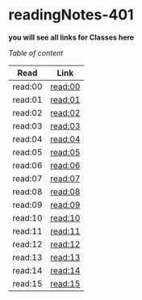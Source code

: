 # readingNotes-401


**you will see all links for Classes here**

*Table of content*
 
 Read      |  Link
 ----------|--------------
 read:00   |  [read:00](https://amalmalmomani.github.io/readingNotes-401/read-00)
 read:01   |  [read:01](https://amalmalmomani.github.io/readingNotes-401/read-01)
 read:02   |  [read:02](https://amalmalmomani.github.io/readingNotes-401/read-02)
 read:03   |  [read:03](https://amalmalmomani.github.io/readingNotes-401/read-03)
 read:04   |  [read:04](https://amalmalmomani.github.io/readingNotes-401/read-04)
 read:05   |  [read:05](https://amalmalmomani.github.io/readingNotes-401/read-05)
 read:06   |  [read:06](https://amalmalmomani.github.io/readingNotes-401/read-06)
 read:07   |  [read:07](https://amalmalmomani.github.io/readingNotes-401/read-07)
 read:08   |  [read:08](https://amalmalmomani.github.io/readingNotes-401/read-08)
 read:09   |  [read:09](https://amalmalmomani.github.io/readingNotes-401/read-09)
 read:10   |  [read:10](https://amalmalmomani.github.io/readingNotes-401/read-10)
 read:11   |  [read:11](https://amalmalmomani.github.io/readingNotes-401/read-11)
 read:12   |  [read:12](https://amalmalmomani.github.io/readingNotes-401/read-12)
 read:13   |  [read:13](https://amalmalmomani.github.io/readingNotes-401/read-13)
 read:14   |  [read:14](https://amalmalmomani.github.io/readingNotes-401/read-14)
 read:15   |  [read:15](https://amalmalmomani.github.io/readingNotes-401/read-15)
